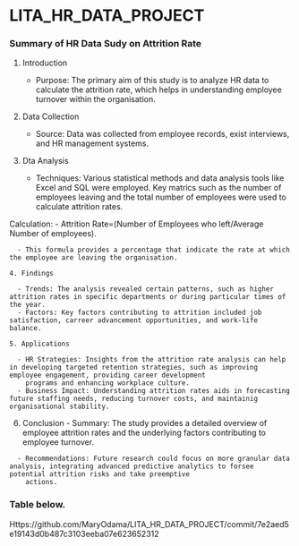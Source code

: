 # LITA_HR_DATA_PROJECT

### Summary of HR Data Sudy on Attrition Rate

   1. Introduction

      - Purpose: The primary aim of this study is to analyze HR data to calculate the attrition rate, which helps in understanding employee turnover within the organisation.
     
   2. Data Collection

       - Source: Data was collected from employee records, exist interviews, and HR management systems.
     
   3. Dta Analysis

      - Techniques: Various statistical methods and data analysis tools like Excel and SQL were employed. Key matrics such as the number of employees leaving and the total number of employees were used to calculate attrition rates.
     
Calculation:
      - Attrition Rate=(Number of Employees who left/Average Number of employees).

      - This formula provides a percentage that indicate the rate at which the employee are leaving the organisation.

    4. Findings

      - Trends: The analysis revealed certain patterns, such as higher attrition rates in specific departments or during particular times of the year.
      - Factors: Key factors contributing to attrition included job satisfaction, carreer advancement opportunities, and work-life balance.

    5. Applications

      - HR Strategies: Insights from the attrition rate analysis can help in developing targeted retention strategies, such as improving employee engagement, providing career development 
        programs and enhancing workplace culture.
      - Business Impact: Understanding attrition rates aids in forecasting future staffing needs, reducing turnover costs, and maintainig organisational stability.

   6.  Conclusion
      - Summary: The study provides a detailed overview of employee attrition rates and the underlying factors contributing to employee turnover.

      - Recommendations: Future research could focus on more granular data analysis, integrating advanced predictive analytics to forsee potential attrition risks and take preemptive 
        actions.

### Table below.

Https://github.com/MaryOdama/LITA_HR_DATA_PROJECT/commit/7e2aed5e19143d0b487c3103eeba07e623652312
